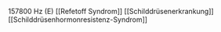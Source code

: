 157800 Hz (E)
[[Refetoff Syndrom]]
[[Schilddrüsenerkrankung]]
[[Schilddrüsenhormonresistenz-Syndrom]]